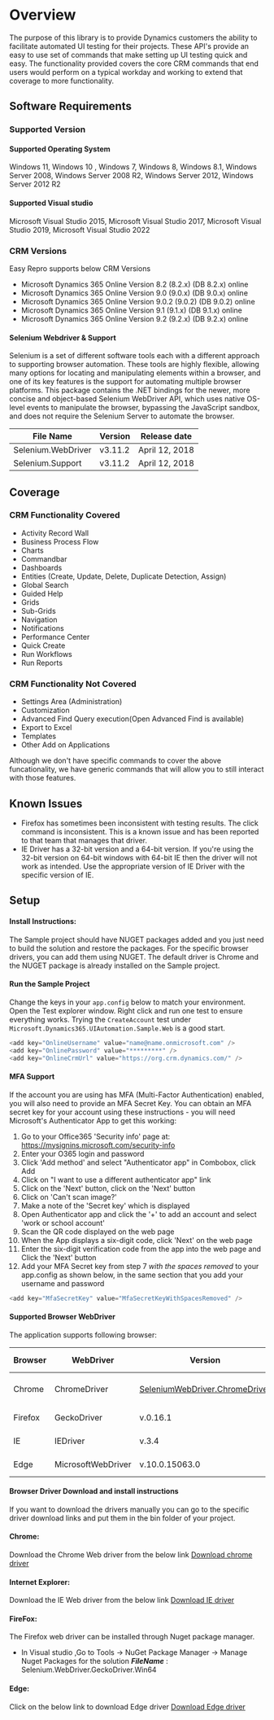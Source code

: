 # Overview #
The purpose of this library is to provide Dynamics customers the ability to facilitate automated UI testing for their projects. These API's provide an easy to use set of commands that make setting up UI testing quick and easy. The functionality provided covers the core CRM commands that end users would perform on a typical workday and working to extend that coverage to more functionality.

## Software Requirements
### Supported Version
#### Supported Operating System
Windows 11, Windows 10 , Windows 7, Windows 8, Windows 8.1, Windows Server 2008, Windows Server 2008 R2, Windows Server 2012, Windows Server 2012 R2  
#### Supported Visual studio 
Microsoft Visual Studio 2015, Microsoft Visual Studio 2017, Microsoft Visual Studio 2019, Microsoft Visual Studio 2022

### CRM Versions
Easy Repro supports below CRM Versions	
- Microsoft Dynamics 365 Online Version 8.2 (8.2.x) (DB 8.2.x) online
- Microsoft Dynamics 365 Online Version 9.0 (9.0.x) (DB 9.0.x) online
- Microsoft Dynamics 365 Online Version 9.0.2 (9.0.2) (DB 9.0.2) online
- Microsoft Dynamics 365 Online Version 9.1 (9.1.x) (DB 9.1.x) online
- Microsoft Dynamics 365 Online Version 9.2 (9.2.x) (DB 9.2.x) online

#### Selenium Webdriver & Support
Selenium is a set of different software tools each with a different approach to supporting browser automation. These tools are highly flexible, allowing many options for locating and manipulating elements within a browser, and one of its key features is the support for automating multiple browser platforms. This package contains the .NET bindings for the newer, more concise and object-based Selenium WebDriver API, which uses native OS-level events to manipulate the browser, bypassing the JavaScript sandbox, and does not require the Selenium Server to automate the browser.


| File Name         | Version | Release date   |
| ------------------|---------|----------------|
| Selenium.WebDriver| v3.11.2  | April 12, 2018 |
| Selenium.Support  | v3.11.2  | April 12, 2018 |

## Coverage #
### CRM Functionality Covered
- Activity Record Wall
- Business Process Flow
- Charts
- Commandbar
- Dashboards
- Entities (Create, Update, Delete, Duplicate Detection, Assign)
- Global Search
- Guided Help
- Grids
- Sub-Grids
- Navigation
- Notifications
- Performance Center
- Quick Create
- Run Workflows
- Run Reports

### CRM Functionality Not Covered
- Settings Area  (Administration)
- Customization 
- Advanced Find Query execution(Open Advanced Find is available)
- Export to Excel
- Templates
- Other Add on Applications

Although we don't have specific commands to cover the above funcationality, we have generic commands that will allow you to still interact with those features. 

## Known Issues #
- Firefox has sometimes been inconsistent with testing results.  The click command is inconsistent. This is a known issue and has been reported to that team that manages that driver. 
- IE Driver has a 32-bit version and a 64-bit version. If you're using the 32-bit version on 64-bit windows with 64-bit IE then the driver will not work as intended.  Use the appropriate version of IE Driver with the specific version of IE. 

## Setup #
#### Install Instructions:
The Sample project should have NUGET packages added and you just need to build the solution and restore the packages.  For the specific browser drivers, you can add them using NUGET. The default driver is Chrome and the NUGET package is already installed on the Sample project.   

#### Run the Sample Project

Change the keys in your `app.config` below to match your environment. Open the Test explorer window. Right click and run one test to ensure everything works. Trying the `CreateAccount` test under `Microsoft.Dynamics365.UIAutomation.Sample.Web` is a good start.

```cs
<add key="OnlineUsername" value="name@name.onmicrosoft.com" />
<add key="OnlinePassword" value="*********" />
<add key="OnlineCrmUrl" value="https://org.crm.dynamics.com/" />
```

#### MFA Support
If the account you are using has MFA (Multi-Factor Authentication) enabled, you will also need to provide an MFA Secret Key.
You can obtain an MFA secret key for your account using these instructions - you will need Microsoft's Authenticator App to get this working:

<ol >
<li>Go to your Office365 'Security info' page at: <a href="https://mysignins.microsoft.com/security-info" target="_blank">https://mysignins.microsoft.com/security-info</a></li> 
<li>Enter your O365 login and password</li>
<li>Click 'Add method' and select "Authenticator app" in Combobox, click Add</li>
<li>Click on "I want to use a different authenticator app" link</li>
<li>Click on the 'Next' button, click on the 'Next' button</li>
<li>Click on 'Can't scan image?'</li>
<li>Make a note of the 'Secret key' which is displayed</li>
<li>Open Authenticator app and click the '+' to add an account and select 'work or school account'</li>
<li>Scan the QR code displayed on the web page</li>
<li>When the App displays a six-digit code, click 'Next' on the web page</li>
<li>Enter the six-digit verification code from the app into the web page and Click the 'Next' button</li>
<li>Add your MFA Secret key from step 7 <i>with the spaces removed</i> to your app.config as shown below, in the same section that you add your username and password</li>
</ol>

```cs
<add key="MfaSecretKey" value="MfaSecretKeyWithSpacesRemoved" />
```

#### Supported Browser WebDriver
 The application supports following browser:

| Browser    | WebDriver           | Version           | Release date      |
| -----------|-------------------- |-----------------  | --------------    |
| Chrome     | ChromeDriver        |[SeleniumWebDriver.ChromeDriver](https://www.nuget.org/packages/Selenium.WebDriver.ChromeDriver)         |  Found in NuGet Package  |
| Firefox    | GeckoDriver         |v.0.16.1           |  April 27, 2017   |
| IE         | IEDriver            |v.3.4              |  April 22, 2017   |
| Edge       | MicrosoftWebDriver  |v.10.0.15063.0     |  April 18, 2017   |

#### Browser Driver Download and install instructions
If you want to download the drivers manually you can go to the specific driver download links and put them in the bin folder of your project. 

#### Chrome:
Download the Chrome Web driver from the below link
[Download chrome driver](https://sites.google.com/a/chromium.org/chromedriver/downloads)
#### Internet Explorer:
Download the IE Web driver from the below link
[Download IE driver](http://selenium-release.storage.googleapis.com/3.4/IEDriverServer_x64_3.4.0.zip) 
#### FireFox:
The Firefox web driver can be installed through Nuget package manager.
- In Visual studio ,Go to Tools -> NuGet Package Manager -> Manage Nuget Packages for the solution
***FileName*** : Selenium.WebDriver.GeckoDriver.Win64
#### Edge:
Click on the below link to download Edge driver
[Download Edge driver](https://www.microsoft.com/en-us/download/details.aspx?id=48212)
